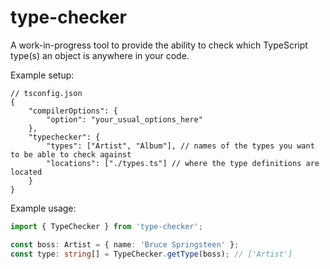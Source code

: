 # type-checker

A work-in-progress tool to provide the ability to check which TypeScript type(s) an object is anywhere in your code.

Example setup: 
```json5
// tsconfig.json
{
    "compilerOptions": {
        "option": "your_usual_options_here"
    },
    "typechecker": {
        "types": ["Artist", "Album"], // names of the types you want to be able to check against 
        "locations": ["./types.ts"] // where the type definitions are located 
    }
}
```

Example usage:
```ts
import { TypeChecker } from 'type-checker';

const boss: Artist = { name: 'Bruce Springsteen' };
const type: string[] = TypeChecker.getType(boss); // ['Artist']
```
